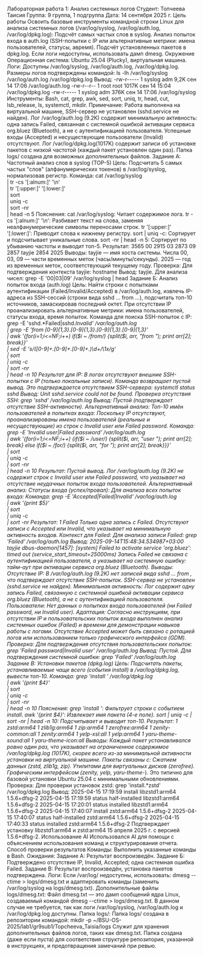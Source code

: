 Лабораторная работа 1: Анализ системных логов
Студент: Топчеева Таисия
Группа: 9 группа, 1 подгруппа
Дата: 14 сентября 2025 г.
Цель работы
Освоить базовые инструменты командной строки Linux для анализа системных логов (/var/log/syslog, /var/log/auth.log, /var/log/dpkg.log):
Подсчёт самых частых слов в syslog.
Анализ попыток входа в auth.log (SSH-попытки с IP или альтернативные метрики: имена пользователей, статусы, авремя).
Подсчёт установленных пакетов в dpkg.log.
Если логи недоступны, использовать дамп dmesg.
Окружение
Операционная система: Ubuntu 25.04 (Plucky), виртуальная машина.
Логи: Доступны /var/log/syslog, /var/log/auth.log, /var/log/dpkg.log. Размеры логов подтверждены командой:
ls -lh /var/log/syslog /var/log/auth.log /var/log/dpkg.log
Вывод:
-rw-r----- 1 syslog adm   9,2K сен 14 17:06 /var/log/auth.log
-rw-r--r-- 1 root   root 1017K сен 14 15:04 /var/log/dpkg.log
-rw-r----- 1 syslog adm   376K сен 14 17:06 /var/log/syslog
Инструменты: Bash, cat, grep, awk, sed, sort, uniq, tr, head, cut, lsb_release, ls, systemctl, mkdir.
Примечание: Работа выполнена на виртуальной машине, SSH-сервер не установлен (sshd.service не найден). Лог /var/log/auth.log (9.2K) содержит минимальную активность: одна запись Failed, связанная с системной ошибкой активации сервиса org.bluez (Bluetooth), а не с аутентификацией пользователя. Успешные входы (Accepted) и несуществующие пользователи (Invalid) отсутствуют. Лог /var/log/dpkg.log(1017K) содержит записи об установке пакетов с низкой частотой (каждый пакет установлен один раз). Папка logs/ создана для возможных дополнительных файлов.
Задание А: Частотный анализ слов в syslog (TOP-5)
Цель: Подсчитать 5 самых частых "слов" (алфанумерических токенов) в /var/log/syslog, нормализовав регистр.
Команда:
cat /var/log/syslog \
  | tr -cs '[:alnum:]' '\n' \
  | tr '[:upper:]' '[:lower:]' \
  | sort \
  | uniq -c \
  | sort -nr \
  | head -n 5
Пояснения:
cat /var/log/syslog: Читает содержимое лога.
tr -cs '[:alnum:]' '\n': Разбивает текст на слова, заменяя неалфанумерические символы переносами строк.
tr '[:upper:]' '[:lower:]': Приводит слова к нижнему регистру.
sort | uniq -c: Сортирует и подсчитывает уникальные слова.
sort -nr | head -n 5: Сортирует по убыванию частоты и выводит топ-5.
Результат:
    3565 00
     2915 03
     2873 09
     2857 tayjie
     2854 2025
Выводы:
tayjie — имя хоста системы.
Числа 00, 03, 09 — части временных меток (часы/минуты/секунды).
2025 — год из временных меток, соответствующий текущему году.
Проверка:
Для подтверждения контекста tayjie:
hostname
Вывод: tayjie.
Для анализа чисел:
grep -E '00|03|09' /var/log/syslog | head
Задание Б: Анализ попыток входа (auth.log)
Цель: Найти строки с попытками аутентификации (Failed/Invalid/Accepted) в /var/log/auth.log, извлечь IP-адреса из SSH-сессий (строки вида sshd ... from <IP> ...), подсчитать топ-10 источников, замаскировав последний октет. При отсутствии IP проанализировать альтернативные метрики: имена пользователей, статусы входа, время попыток.
Команда для поиска SSH-попыток с IP:
grep -E 'sshd.*Failed|sshd.*Invalid' /var/log/auth.log \
  | grep -E 'from [0-9]{1,3}\.[0-9]{1,3}\.[0-9]{1,3}\.[0-9]{1,3}' \
  | awk '{for(i=1;i<=NF;i++) if($i ~ /from/) {split($i, arr, "from "); print arr[2]; break}}' \
  | sed -E 's/([0-9]+\.[0-9]+\.[0-9]+\.)\d+/\1x/g' \
  | sort \
  | uniq -c \
  | sort -nr \
  | head -n 10
Результат для IP:
В логах отсутствуют внешние SSH-попытки с IP (только локальные записи). Команда возвращает пустой вывод. Это подтверждается отсутствием SSH-сервера:
systemctl status sshd
Вывод:
Unit sshd.service could not be found.
Проверка отсутствия SSH:
grep 'sshd' /var/log/auth.log
Вывод: Пустой (подтверждает отсутствие SSH-активности).
Альтернативный анализ: Топ-10 имён пользователей в попытках входа:
Поскольку IP отсутствуют, проанализированы имена пользователей (реальные и несуществующие) из строк с Invalid user или Failed password.
Команда:
grep -E 'Invalid user|Failed password' /var/log/auth.log \
  | awk '{for(i=1;i<=NF;i++) {if($i ~ /user/) {split($i, arr, "user "); print arr[2]; break} else if($i ~ /for/) {split($i, arr, "for "); print arr[2]; break}}}' \
  | sort \
  | uniq -c \
  | sort -nr \
  | head -n 10
Результат:
Пустой вывод. Лог /var/log/auth.log (9.2K) не содержит строк с Invalid user или Failed password, что указывает на отсутствие неудачных попыток входа пользователей.
Альтернативный анализ: Статусы входа (успех/провал):
Для анализа всех попыток входа:
Команда:
grep -E 'Accepted|Failed|Invalid' /var/log/auth.log \
  | awk '{print $5}' \
  | sort \
  | uniq -c \
  | sort -nr
Результат:
     1 Failed
Только одна запись с Failed.
Отсутствуют записи с Accepted или Invalid, что указывает на минимальную активность входов.
Контекст для Failed:
Для анализа записи Failed:
grep 'Failed' /var/log/auth.log
Вывод:
2025-09-14T15:48:34.534987+03:00 tayjie dbus-daemon[1457]: [system] Failed to activate service 'org.bluez': timed out (service_start_timeout=25000ms)
Запись Failed не связана с аутентификацией пользователя, а указывает на системную ошибку: тайм-аут при активации сервиса org.bluez (Bluetooth).
Выводы:
Отсутствие IP: В /var/log/auth.log (9.2K) нет записей вида sshd ... from <IP>, что подтверждает отсутствие SSH-попыток. SSH-сервер не установлен (sshd.service не найден).
Минимальная активность: Лог содержит одну запись Failed, связанную с системной ошибкой активации сервиса org.bluez (Bluetooth), а не с аутентификацией пользователя.
Пользователи: Нет данных о попытках входа пользователей (ни Failed password, ни Invalid user).
Адаптация: Согласно инструкциям, при отсутствии IP и пользовательских попыток входа выполнен анализ системных ошибок (Failed) и времени для демонстрации навыков работы с логами. Отсутствие Accepted может быть связано с ротацией логов или использованием только графического интерфейса (GDM).
Проверка:
Для подтверждения отсутствия пользовательских попыток:
grep 'Failed password\|Invalid user' /var/log/auth.log
Вывод: Пустой.
Для подтверждения системной ошибки:
grep 'Failed' /var/log/auth.log
Задание В: Установки пакетов (dpkg.log)
Цель: Подсчитать пакеты, устанавливаемые чаще всего (события install) в /var/log/dpkg.log, вывести топ-10.
Команда:
grep 'install ' /var/log/dpkg.log \
  | awk '{print $4}' \
  | sort \
  | uniq -c \
  | sort -nr \
  | head -n 10
Пояснения:
grep 'install ': Фильтрует строки с событием install.
awk '{print $4}': Извлекает имя пакета (4-е поле).
sort | uniq -c | sort -nr | head -n 10: Подсчитывает и выводит топ-10.
Результат:
     1 zstd:arm64
      1 zlib1g:arm64
      1 zip:arm64
      1 zerofree:arm64
      1 zenity-common:all
      1 zenity:arm64
      1 yelp-xsl:all
      1 yelp:arm64
      1 yaru-theme-sound:all
      1 yaru-theme-icon:all
Выводы:
Каждый пакет устанавливался ровно один раз, что указывает на ограниченное содержимое /var/log/dpkg.log (1017K), скорее всего из-за минимальной активности установки на виртуальной машине.
Пакеты связаны с:
Сжатием данных (zstd, zlib1g, zip).
Утилитами для виртуальных дисков (zerofree).
Графическим интерфейсом (zenity, yelp, yaru-theme-*).
Это типично для базовой установки Ubuntu 25.04 с минимальными обновлениями.
Проверка:
Для проверки установок zstd:
grep 'install.*zstd' /var/log/dpkg.log
Вывод:
2025-04-15 17:19:59 install libzstd1:arm64 <none> 1.5.6+dfsg-2
2025-04-15 17:19:59 status half-installed libzstd1:arm64 1.5.6+dfsg-2
2025-04-15 17:20:01 status installed libzstd1:arm64 1.5.6+dfsg-2
2025-04-15 17:40:07 install zstd:arm64 <none> 1.5.6+dfsg-2
2025-04-15 17:40:07 status half-installed zstd:arm64 1.5.6+dfsg-2
2025-04-15 17:40:33 status installed zstd:arm64 1.5.6+dfsg-2
Подтверждает установку libzstd1:arm64 и zstd:arm64 15 апреля 2025 г. с версией 1.5.6+dfsg-2.
Использование AI
Использовался AI для помощи с объяснением использования команд и структурирования отчета.
Способ проверки результатов
Команды: Выполнить указанные команды в Bash.
Ожидания:
Задание А: Результат воспроизведён.
Задание Б: Подтверждено отсутствие IP, Invalid, Accepted; одна системная ошибка Failed.
Задание В: Результат воспроизведён, установка пакетов подтверждена.
Логи: Если /var/log/ недоступны, использовать:
dmesg --ctime > logs/dmesg.txt
и адаптировать команды (заменить /var/log/syslog на logs/dmesg.txt).
Дополнительные файлы
logs/dmesg.txt:
Файл dmesg.txt — это дамп сообщений ядра Linux, создаваемый командой dmesg --ctime > logs/dmesg.txt. В данном случае не требуется, так как логи /var/log/syslog, /var/log/auth.log и /var/log/dpkg.log доступны.
Папка logs/:
Папка logs/ создана в репозитории командой:
mkdir -p ~/BSU-OS-2025/lab1/gr9sub1/Topcheeva_Taisia/logs
Служит для хранения дополнительных файлов логов, таких как dmesg.txt. Папка создана (даже если пуста) для соответствия структуре репозитория, указанной в инструкциях, и предотвращения замечаний при ревью.


